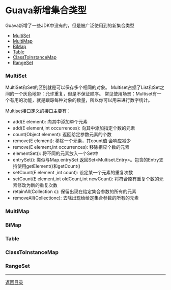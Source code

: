 Guava新增集合类型
===
Guava新增了一些JDK中没有的，但是被广泛使用到的新集合类型

* [MultiSet](#MultiSet)
* [MultiMap](#MultiMap)
* [BiMap](#BiMap)
* [Table](#Table)
* [ClassToInstanceMap](#ClassToInstanceMap)
* [RangeSet](#RangeSet)

<h3 id="MultiSet">MultiSet</h3>
MultiSet和Set的区别就是可以保存多个相同的对象。  
Multiset占据了List和Set之间的一个灰色地带：允许重复，但是不保证顺序。  
常见使用场景：Multiset有一个有用的功能，就是跟踪每种对象的数量，所以你可以用来进行数字统计。  

Multiset接口定义的接口主要有：

* add(E element): 向其中添加单个元素
* add(E element,int occurrences): 向其中添加指定个数的元素
* count(Object element): 返回给定参数元素的个数
* remove(E element): 移除一个元素，其count值 会响应减少
* remove(E element,int occurrences): 移除相应个数的元素
* elementSet(): 将不同的元素放入一个Set中
* entrySet(): 类似与Map.entrySet 返回Set<Multiset.Entry>。包含的Entry支持使用getElement()和getCount()
* setCount(E element ,int count): 设定某一个元素的重复次数
* setCount(E element,int oldCount,int newCount): 将符合原有重复个数的元素修改为新的重复次数
* retainAll(Collection c): 保留出现在给定集合参数的所有的元素
* removeAll(Collectionc): 去除出现给给定集合参数的所有的元素

<h3 id="MultiMap">MultiMap</h3>

<h3 id="BiMap">BiMap</h3>

<h3 id="Table">Table</h3>

<h3 id="ClassToInstanceMap">ClassToInstanceMap</h3>

<h3 id="RangeSet">RangeSet</h3>



------
[返回目录](/README.md)